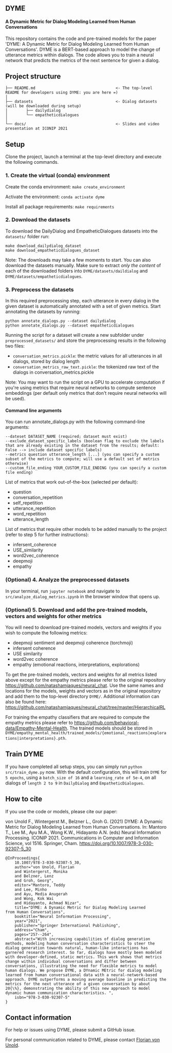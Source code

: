 ## DYME
#### A Dynamic Metric for Dialog Modeling Learned from Human Conversations
This repository contains the code and pre-trained models for the paper 'DYME: A Dynamic Metric for Dialog Modeling Learned from Human Conversations'. 
DYME is a BERT-based approach to model the change of utterance metrics within dialogs. 
The code allows you to train a neural network that predicts the metrics of the next sentence for given a dialog.


## Project structure

    ├── README.md                                   <- The top-level README for developers using DYME: you are here =)
    │
    ├── datasets                                    <- Dialog datasets (will be downloaded during setup)
    │        ├── dailydialog
    │        └── empatheticdialogues                 
    │
    └── docs/                                       <- Slides and video presentation at ICONIP 2021

## Setup
Clone the project, launch a terminal at the top-level directory and execute the following commands.
### 1. Create the virtual (conda) environment


Create the conda environment: `make create_environment`

Activate the environment: `conda activate dyme`

Install all package requirements: `make requirements`


### 2. Download the datasets
To download the DailyDialog and EmpatheticDialogues datasets into the `datasets/` folder run:

    make download_dailydialog_dataset  
    make download_empatheticdialogues_dataset

Note: The downloads may take a few moments to start.
You can also download the datasets manually. 
Make sure to extract *only the content* of each of the downloaded folders into `DYME/datasets/daildialog` and `DYME/datasets/empatheticdialogues`.

### 3. Preprocess the datasets
In this required preprocessing step, each utterance in every dialog in the given dataset is automatically annotated with a set of given metrics.
Start annotating the datasets by running:

    python annotate_dialogs.py --dataset dailydialog
    python annotate_dialogs.py --dataset empatheticdialogues

Running the script for a dataset will create a new subfolder under `preprocessed_datasets/` and store the preprocessing results in the following two files:

- `conversation_metrics.pickle`: the metric values for all utterances in all dialogs, stored by dialog length
- `conversation_metrics_raw_text.pickle`: the tokenized raw text of the dialogs in conversation_metrics.pickle

Note: You may want to run the script on a GPU to accelerate computation if you're using metrics that require neural networks to compute sentence embeddings (per default only metrics that don't require neural networks will be used).

#### Command line arguments
You can run annotate_dialogs.py with the following command-line arguments:

    --dateset DATASET_NAME (required; dataset must exist)
    --exclude_dataset_specific_labels (boolean flag to exclude the labels that are already existing in the dataset from the results; default: False --> include dataset specific labels)
    --metrics question utterance_length [...] (you can specify a custom subset of the metrics to compute; will use a default set of metrics otherwise)
    --custom_file_ending YOUR_CUSTOM_FILE_ENDING (you can specify a custom file ending)

List of metrics that work out-of-the-box (selected per default): 
 - question
 - conversation_repetition
 - self_repetition
 - utterance_repetition
 - word_repetition
 - utterance_length

List of metrics that require other models to be added manually to the project (refer to step 5 for further instructions):
 - infersent_coherence 
 - USE_similarity
 - word2vec_coherence 
 - deepmoji 
 - empathy 

### (Optional) 4. Analyze the preprocessed datasets
In your terminal, run `jupyter notebook` and navigate to `src/analyze_dialog_metrics.ipynb` in the browser window that opens up.

### (Optional) 5. Download and add the pre-trained models, vectors and weights for other metrics
You will need to download pre-trained models, vectors and weights if you wish to compute the following metrics:

- deepmoji sentiment and deepmoji coherence (torchmoji)
- infersent coherence
- USE similarity
- word2vec coherence
- empathy (emotional reactions, interpretations, explorations)

To get the pre-trained models, vectors and weights for all metrics listed above except for the empathy metrics please refer to the original repository https://github.com/natashamjaques/neural_chat. 
Use the same names and locations for the models, weights and vectors as in the original repository and add them to the top-level directory `DYME/`.
Additional information can also be found here: https://github.com/natashamjaques/neural_chat/tree/master/HierarchicalRL

For training the empathy classifiers that are required to compute the empathy metrics please refer to https://github.com/behavioral-data/Empathy-Mental-Health. 
The trained models should be stored in `DYME/empathy_mental_health/trained_models/{emotional_reactions|explorations|interpretations}.pth`.

## Train DYME
If you have completed all setup steps, you can simply run `python src/train_dyme.py` now.
With the default configuration, this will train `DYME` for `5 epochs`, using a `batch_size of 16`
and a `learning_rate of 5e-4`, on all dialogs of `length 2 to 9` in `DailyDialog` and `EmpatheticDialogues`.

## How to cite
If you use the code or models, please cite our paper:

von Unold F., Wintergerst M., Belzner L., Groh G. (2021) DYME: A Dynamic Metric for Dialog Modeling Learned from Human Conversations. In: Mantoro T., Lee M., Ayu M.A., Wong K.W., Hidayanto A.N. (eds) Neural Information Processing. ICONIP 2021. Communications in Computer and Information Science, vol 1516. Springer, Cham. https://doi.org/10.1007/978-3-030-92307-5_30

    @InProceedings{
        10.1007/978-3-030-92307-5_30,
        author="von Unold, Florian
        and Wintergerst, Monika
        and Belzner, Lenz
        and Groh, Georg",
        editor="Mantoro, Teddy
        and Lee, Minho
        and Ayu, Media Anugerah
        and Wong, Kok Wai
        and Hidayanto, Achmad Nizar",
        title="DYME: A Dynamic Metric for Dialog Modeling Learned from Human Conversations",
        booktitle="Neural Information Processing",
        year="2021",
        publisher="Springer International Publishing",
        address="Cham",
        pages="257--264",
        abstract="With increasing capabilities of dialog generation methods, modeling human conversation characteristics to steer the dialog generation towards natural, human-like interactions has garnered research interest. So far, dialogs have mostly been modeled with developer-defined, static metrics. This work shows that metrics change within individual conversations and differ between conversations, illustrating the need for flexible metrics to model human dialogs. We propose DYME, a DYnamic MEtric for dialog modeling learned from human conversational data with a neural-network-based approach. DYME outperforms a moving average baseline in predicting the metrics for the next utterance of a given conversation by about 20{\%}, demonstrating the ability of this new approach to model dynamic human communication characteristics. ",
        isbn="978-3-030-92307-5"
    }

## Contact information
For help or issues using DYME, please submit a GitHub issue.

For personal communication related to DYME, please contact [Florian von Unold](mailto:florian.von-unold@tum.de).